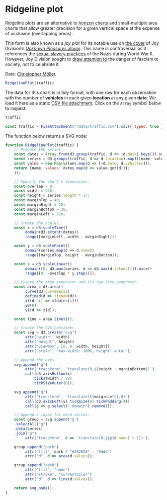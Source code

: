 # Ridgeline plot

Ridgeline plots are an alternative to [horizon charts](./horizon-chart) and small-multiple area charts that allow greater precision for a given vertical space at the expense of occlusion (overlapping areas).

This form is also known as a *joy plot* for its notable use on [the cover](/@mbostock/psr-b1919-21) of Joy Division’s [*Unknown Pleasures* album](https://en.wikipedia.org/wiki/Unknown_Pleasures). This name is controversial as it references the [sexual slavery practices](https://en.wikipedia.org/wiki/German_military_brothels_in_World_War_II) of the Nazis during World War II. However, Joy Division sought to [draw attention to](http://aviewfromtheannex.blogspot.com/2010/04/no-joy-division-was-not-into-fascism.html) the danger of fascism to society, not to celebrate it.

Data: [Christopher Möller](https://gist.github.com/chrtze/c74efb46cadb6a908bbbf5227934bfea).

```js echo
RidgelinePlot(traffic)
```

The data for this chart is in tidy format, with one row for each observation with the number of **vehicles** in each given **location** at any given **date**. We load it here as a static [CSV file attachment](https://observablehq.com/framework/lib/csv). Click on the `Array` symbol below to inspect:

```js
traffic
```

```js echo
const traffic = FileAttachment("/data/traffic.csv").csv({ typed: true });
```

The function below returns a SVG node:

```js echo
function RidgelinePlot(traffic) {
    // Prepare the series:
    const dates = Array.from(d3.group(traffic, d => +d.date).keys()).sort(d3.ascending);
    const series = d3.groups(traffic, d => d.location).map(([name, values]) => {
    const value = new Map(values.map(d => [+d.date, d.vehicles]));
    return {name, values: dates.map(d => value.get(d))};
    });

    // Specify the chart’s dimensions.
    const overlap = 8;
    const width = 928;
    const height = series.length * 17;
    const marginTop = 40;
    const marginRight = 20;
    const marginBottom = 30;
    const marginLeft = 120;

    // Create the scales.
    const x = d3.scaleTime()
        .domain(d3.extent(dates))
        .range([marginLeft, width - marginRight]);

    const y = d3.scalePoint()
        .domain(series.map(d => d.name))
        .range([marginTop, height - marginBottom]);

    const z = d3.scaleLinear()
        .domain([0, d3.max(series, d => d3.max(d.values))]).nice()
        .range([0, -overlap * y.step()]);

    // Create the area generator and its top-line generator.
    const area = d3.area()
        .curve(d3.curveBasis)
        .defined(d => !isNaN(d))
        .x((d, i) => x(dates[i]))
        .y0(0)
        .y1(d => z(d));

    const line = area.lineY1();

    // Create the SVG container.
    const svg = d3.create("svg")
        .attr("width", width)
        .attr("height", height)
        .attr("viewBox", [0, 0, width, height])
        .attr("style", "max-width: 100%; height: auto;");

    // Append the axes.
    svg.append("g")
        .attr("transform", `translate(0,${height - marginBottom})`)
        .call(d3.axisBottom(x)
            .ticks(width / 80)
            .tickSizeOuter(0));

    svg.append("g")
        .attr("transform", `translate(${marginLeft},0)`)
        .call(d3.axisLeft(y).tickSize(0).tickPadding(4))
        .call(g => g.select(".domain").remove());

    // Append a layer for each series.
    const group = svg.append("g")
    .selectAll("g")
    .data(series)
    .join("g")
        .attr("transform", d => `translate(0,${y(d.name) + 1})`);

    group.append("path")
        .attr("fill", dark ? "#282828" : "#ddd")
        .attr("d", d => area(d.values));

    group.append("path")
        .attr("fill", "none")
        .attr("stroke", "currentColor")
        .attr("d", d => line(d.values));

    return svg.node();
}
```

